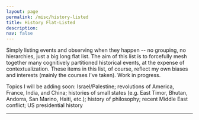 ```yaml
---
layout: page
permalink: /misc/history-listed
title: History Flat-Listed
description:
nav: false
---
```


Simply listing events and observing when they happen -- no grouping, no hierarchies, just a big long flat list.
The aim of this list is to forcefully mesh together many cognitively partitioned historical events, at the expense of contextualization.
These items in this list, of course, reflect my own biases and interests (mainly the courses I've taken).
Work in progress.

Topics I will be adding soon: Israel/Palestine; revolutions of America, France, India, and China; histories of small states (e.g. East Timor, Bhutan, Andorra, San Marino, Haiti, etc.); history of philosophy; recent Middle East conflict; US presidential history

---

<div id="timeline-container">
<!-- Interactive timeline will be generated here -->
</div>

<script src="{{ '/assets/js/history_timeline.js' | relative_url }}"></script>